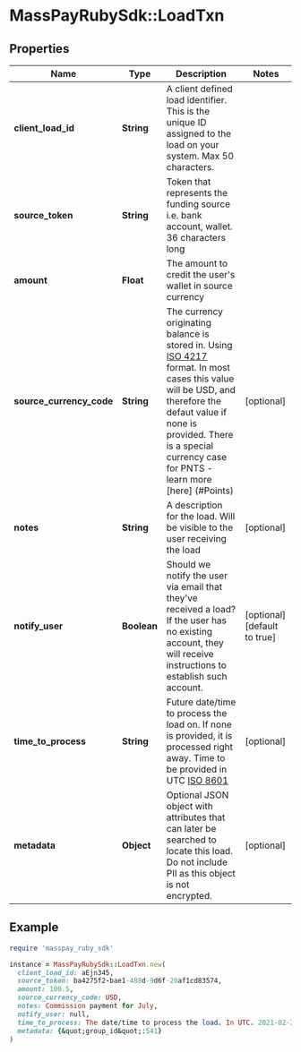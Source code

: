 # MassPayRubySdk::LoadTxn

## Properties

| Name | Type | Description | Notes |
| ---- | ---- | ----------- | ----- |
| **client_load_id** | **String** | A client defined load identifier. This is the unique ID assigned to the load on your system. Max 50 characters. |  |
| **source_token** | **String** | Token that represents the funding source i.e. bank account, wallet. 36 characters long |  |
| **amount** | **Float** | The amount to credit the user&#39;s wallet in source currency |  |
| **source_currency_code** | **String** | The currency originating balance is stored in. Using [ISO 4217](https://en.wikipedia.org/wiki/ISO_4217) format. In most cases this value will be USD, and therefore the defaut value if none is provided. There is a special currency case for PNTS - learn more [here] (#Points) | [optional] |
| **notes** | **String** | A description for the load. Will be visible to the user receiving the load | [optional] |
| **notify_user** | **Boolean** | Should we notify the user via email that they&#39;ve received a load? If the user has no existing account, they will receive instructions to establish such account. | [optional][default to true] |
| **time_to_process** | **String** | Future date/time to process the load on. If none is provided, it is processed right away. Time to be provided in UTC [ISO 8601](https://en.wikipedia.org/wiki/ISO_8601) | [optional] |
| **metadata** | **Object** | Optional JSON object with attributes that can later be searched to locate this load. Do not include PII as this object is not encrypted. | [optional] |

## Example

```ruby
require 'masspay_ruby_sdk'

instance = MassPayRubySdk::LoadTxn.new(
  client_load_id: aEjn345,
  source_token: ba4275f2-bae1-488d-9d6f-20af1cd83574,
  amount: 100.5,
  source_currency_code: USD,
  notes: Commission payment for July,
  notify_user: null,
  time_to_process: The date/time to process the load. In UTC. 2021-02-25T23:00:00Z,
  metadata: {&quot;group_id&quot;:541}
)
```

